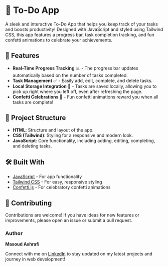 # 📝 To-Do App

A sleek and interactive To-Do App that helps you keep track of your tasks and boosts productivity!
Designed with JavaScript and styled using Tailwind CSS, this app features a progress bar, task completion tracking, and fun confetti animations to celebrate your achievements.

## 🌟 Features

- **Real-Time Progress Tracking** 📊 - The progress bar updates automatically based on the number of tasks completed.
- **Task Management** ✅ - Easily add, edit, complete, and delete tasks.
- **Local Storage Integration** 💾 - Tasks are saved locally, allowing you to pick up right where you left off, even after refreshing the page.
- **Confetti Celebrations** 🎉 - Fun confetti animations reward you when all tasks are complete!

## 📂 Project Structure

- **HTML**: Structure and layout of the app.
- **CSS (Tailwind)**: Styling for a responsive and modern look.
- **JavaScript**: Core functionality, including adding, editing, completing, and deleting tasks.

## 🛠️ Built With

- [JavaScript](https://developer.mozilla.org/en-US/docs/Web/JavaScript) - For app functionality
- [Tailwind CSS](https://tailwindcss.com/) - For easy, responsive styling
- [Confetti.js](https://www.npmjs.com/package/tsparticles/confetti) - For celebratory confetti animations

## 🤝 Contributing

Contributions are welcome! If you have ideas for new features or improvements, please open an issue or submit a pull request.


### Author

**Masoud Ashrafi**

Connect with me on [LinkedIn](https://www.linkedin.com/in/masoudashrafi) to stay updated on my latest projects and journey in web development!
